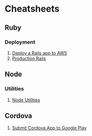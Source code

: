 # Cheatsheets

## Ruby

### Deployment
1. [Deploy a Rails app to AWS](deploying_rails_to_aws/)
2. [Production Rails](production_rails/)

## Node

### Utilities
1. [Node Utilities](node_utilities/)

## Cordova
1. [Submit Cordova App to Google Play](submitting_android_apps/)